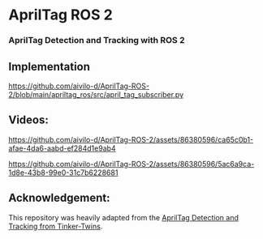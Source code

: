 # AprilTag ROS 2
### AprilTag Detection and Tracking with ROS 2


## Implementation
https://github.com/aivilo-d/AprilTag-ROS-2/blob/main/apriltag_ros/src/april_tag_subscriber.py

## Videos:


https://github.com/aivilo-d/AprilTag-ROS-2/assets/86380596/ca65c0b1-afae-4da6-aabd-ef284d1e9ab4



https://github.com/aivilo-d/AprilTag-ROS-2/assets/86380596/5ac6a9ca-1d8e-43b8-99e0-31c7b6228681



## Acknowledgement:
This repository was heavily adapted from the [AprilTag Detection and Tracking from Tinker-Twins](https://github.com/Tinker-Twins/AprilTag).
